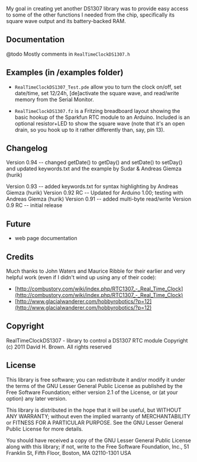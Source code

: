 My goal in creating yet another DS1307 library was to provide
easy access to some of the other functions I needed from the chip,
specifically its square wave output and its battery-backed RAM.

## Documentation
@todo Mostly comments in `RealTimeClockDS1307.h`

## Examples (in /examples folder)

- `RealTimeClockDS1307_Test.pde` allow you to turn the clock on/off,
set date/time, set 12/24h, [de]activate the square wave, and
read/write memory from the Serial Monitor.

- `RealTimeClockDS1307.fz` is a Fritzing breadboard layout showing
the basic hookup of the Sparkfun RTC module to an Arduino. Included
is an optional resistor+LED to show the square wave (note that it's
an open drain, so you hook up to it rather differently than, say, 
pin 13).

## Changelog

Version 0.94    -- changed getDate() to getDay() and
                   setDate() to setDay() and updated
                   keywords.txt and the example
                   by Sudar & Andreas Giemza (hurik)

Version 0.93    -- added keywords.txt for syntax highlighting
                   by Andreas Giemza (hurik)
Version 0.92 RC -- Updated for Arduino 1.00; testing with
                   Andreas Giemza (hurik)
Version 0.91    -- added multi-byte read/write
Version 0.9 RC  -- initial release

## Future
 - web page documentation

## Credits

Much thanks to John Waters and Maurice Ribble for their
earlier and very helpful work (even if I didn't wind up
using any of their code):

- [http://combustory.com/wiki/index.php/RTC1307_-_Real_Time_Clock](http://combustory.com/wiki/index.php/RTC1307_-_Real_Time_Clock)
- [http://www.glacialwanderer.com/hobbyrobotics/?p=12](http://www.glacialwanderer.com/hobbyrobotics/?p=12)

## Copyright

RealTimeClockDS1307 - library to control a DS1307 RTC module
Copyright (c) 2011 David H. Brown. All rights reserved

## License

  This library is free software; you can redistribute it and/or
  modify it under the terms of the GNU Lesser General Public
  License as published by the Free Software Foundation; either
  version 2.1 of the License, or (at your option) any later version.

  This library is distributed in the hope that it will be useful,
  but WITHOUT ANY WARRANTY; without even the implied warranty of
  MERCHANTABILITY or FITNESS FOR A PARTICULAR PURPOSE.  See the GNU
  Lesser General Public License for more details.

  You should have received a copy of the GNU Lesser General Public
  License along with this library; if not, write to the Free Software
  Foundation, Inc., 51 Franklin St, Fifth Floor, Boston, MA  02110-1301  USA
